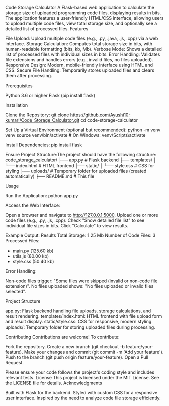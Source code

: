 Code Storage Calculator
A Flask-based web application to calculate the storage size of uploaded programming code files, displaying results in bits. The application features a user-friendly HTML/CSS interface, allowing users to upload multiple code files, view total storage size, and optionally see a detailed list of processed files.
Features

File Upload: Upload multiple code files (e.g., .py, .java, .js, .cpp) via a web interface.
Storage Calculation: Computes total storage size in bits, with human-readable formatting (bits, kb, Mb).
Verbose Mode: Shows a detailed list of processed files with individual sizes in bits.
Error Handling: Validates file extensions and handles errors (e.g., invalid files, no files uploaded).
Responsive Design: Modern, mobile-friendly interface using HTML and CSS.
Secure File Handling: Temporarily stores uploaded files and clears them after processing.

Prerequisites

Python 3.6 or higher
Flask (pip install flask)

Installation

Clone the Repository:
git clone https://github.com/Ayushi10-kumari/Code_Storage_Calculator.git
cd code-storage-calculator


Set Up a Virtual Environment (optional but recommended):
python -m venv venv
source venv/bin/activate  # On Windows: venv\Scripts\activate


Install Dependencies:
pip install flask


Ensure Project Structure:The project should have the following structure:
code_storage_calculator/
├── app.py                  # Flask backend
├── templates/
│   └── index.html         # HTML frontend
├── static/
│   └── style.css          # CSS for styling
├── uploads/               # Temporary folder for uploaded files (created automatically)
├── README.md              # This file



Usage

Run the Application:
python app.py


Access the Web Interface:

Open a browser and navigate to http://127.0.0.1:5000.
Upload one or more code files (e.g., .py, .js, .cpp).
Check "Show detailed file list" to see individual file sizes in bits.
Click "Calculate" to view results.


Example Output:
Results
Total Storage: 1.25 Mb
Number of Code Files: 3
Processed Files:
- main.py (125.60 kb)
- utils.js (80.00 kb)
- style.css (50.40 kb)


Error Handling:

Non-code files trigger: "Some files were skipped (invalid or non-code file extension)".
No files uploaded shows: "No files uploaded or invalid files selected".



Project Structure

app.py: Flask backend handling file uploads, storage calculations, and result rendering.
templates/index.html: HTML frontend with file upload form and result display.
static/style.css: CSS for responsive, modern styling.
uploads/: Temporary folder for storing uploaded files during processing.

Contributing
Contributions are welcome! To contribute:

Fork the repository.
Create a new branch (git checkout -b feature/your-feature).
Make your changes and commit (git commit -m 'Add your feature').
Push to the branch (git push origin feature/your-feature).
Open a Pull Request.

Please ensure your code follows the project's coding style and includes relevant tests.
License
This project is licensed under the MIT License. See the LICENSE file for details.
Acknowledgments

Built with Flask for the backend.
Styled with custom CSS for a responsive user interface.
Inspired by the need to analyze code file storage efficiently.
